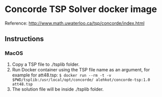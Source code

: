 # Concorde TSP Solver docker image
Reference: http://www.math.uwaterloo.ca/tsp/concorde/index.html

## Instructions
### MacOS
1. Copy a TSP file to ./tsplib folder.
2. Run Docker container using the TSP file name as an argument, for example for att48.tsp: 
   `$ docker run --rm -t -v $PWD/tsplib:/usr/local/opt/concorde/ alehkot/concorde-tsp:1.0 att48.tsp`
3. The solution file will be inside ./tsplib folder.

